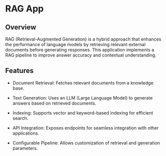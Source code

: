 # RAG App

## Overview

RAG (Retrieval-Augmented Generation) is a hybrid approach that enhances the performance of language models by retrieving relevant external documents before generating responses. This application implements a RAG pipeline to improve answer accuracy and contextual understanding.

## Features

* Document Retrieval: Fetches relevant documents from a knowledge base.

* Text Generation: Uses an LLM (Large Language Model) to generate answers based on retrieved documents.

* Indexing: Supports vector and keyword-based indexing for efficient search.

* API Integration: Exposes endpoints for seamless integration with other applications.

* Configurable Pipeline: Allows customization of retrieval and generation parameters.
